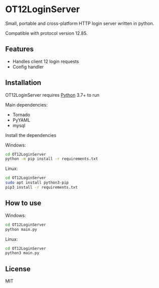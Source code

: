 # OT12LoginServer

Small, portable and cross-platform HTTP login server written in python.

Compatible with protocol version 12.85.

## Features

- Handles client 12 login requests
- Config handler

## Installation

OT12LoginServer requires [Python](https://www.python.org/) 3.7+ to run

Main dependencies:
- Tornado
- PyYAML
- mysql

Install the dependencies

Windows:
```sh
cd OT12LoginServer
python -m pip install -r requirements.txt
```

Linux:
```sh
cd OT12LoginServer
sudo apt install python3-pip
pip3 install -r requirements.txt
```

## How to use
Windows:
```sh
cd OT12LoginServer
python main.py
```
Linux:
```sh
cd OT12LoginServer
python3 main.py
```

## License

MIT
